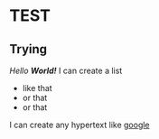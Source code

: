 # TEST
## Trying

*Hello __World!__*
I can create a list
* like that
* or that
* or that

I can create any hypertext like [google](http://www.google.com)
